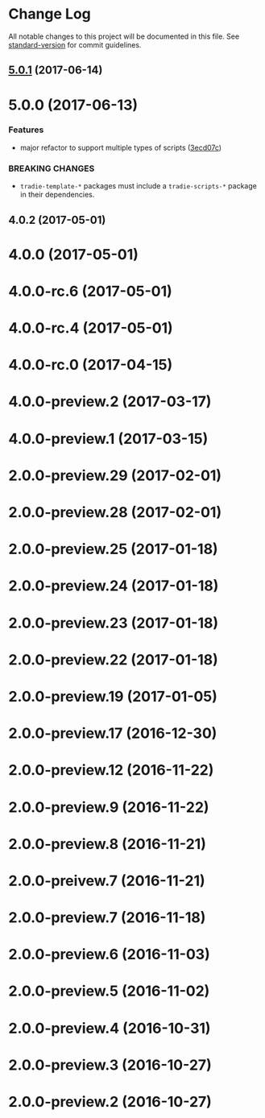 # Change Log

All notable changes to this project will be documented in this file.
See [standard-version](https://github.com/conventional-changelog/standard-version) for commit guidelines.

<a name="5.0.1"></a>
## [5.0.1](https://github.com/jameslnewell/tradie-v4/compare/tradie-webpack-scripts@5.0.0...tradie-webpack-scripts@5.0.1) (2017-06-14)




<a name="5.0.0"></a>
# 5.0.0 (2017-06-13)


### Features

* major refactor to support multiple types of scripts ([3ecd07c](https://github.com/jameslnewell/tradie-v4/commit/3ecd07c))


### BREAKING CHANGES

* `tradie-template-*` packages must include a `tradie-scripts-*` package in their dependencies.



<a name="4.0.2"></a>
## 4.0.2 (2017-05-01)



<a name="4.0.0"></a>
# 4.0.0 (2017-05-01)



<a name="4.0.0-rc.6"></a>
# 4.0.0-rc.6 (2017-05-01)



<a name="4.0.0-rc.4"></a>
# 4.0.0-rc.4 (2017-05-01)



<a name="4.0.0-rc.0"></a>
# 4.0.0-rc.0 (2017-04-15)



<a name="4.0.0-preview.2"></a>
# 4.0.0-preview.2 (2017-03-17)



<a name="4.0.0-preview.1"></a>
# 4.0.0-preview.1 (2017-03-15)



<a name="2.0.0-preview.29"></a>
# 2.0.0-preview.29 (2017-02-01)



<a name="2.0.0-preview.28"></a>
# 2.0.0-preview.28 (2017-02-01)



<a name="2.0.0-preview.25"></a>
# 2.0.0-preview.25 (2017-01-18)



<a name="2.0.0-preview.24"></a>
# 2.0.0-preview.24 (2017-01-18)



<a name="2.0.0-preview.23"></a>
# 2.0.0-preview.23 (2017-01-18)



<a name="2.0.0-preview.22"></a>
# 2.0.0-preview.22 (2017-01-18)



<a name="2.0.0-preview.19"></a>
# 2.0.0-preview.19 (2017-01-05)



<a name="2.0.0-preview.17"></a>
# 2.0.0-preview.17 (2016-12-30)



<a name="2.0.0-preview.12"></a>
# 2.0.0-preview.12 (2016-11-22)



<a name="2.0.0-preview.9"></a>
# 2.0.0-preview.9 (2016-11-22)



<a name="2.0.0-preview.8"></a>
# 2.0.0-preview.8 (2016-11-21)



<a name="2.0.0-preivew.7"></a>
# 2.0.0-preivew.7 (2016-11-21)



<a name="2.0.0-preview.7"></a>
# 2.0.0-preview.7 (2016-11-18)



<a name="2.0.0-preview.6"></a>
# 2.0.0-preview.6 (2016-11-03)



<a name="2.0.0-preview.5"></a>
# 2.0.0-preview.5 (2016-11-02)



<a name="2.0.0-preview.4"></a>
# 2.0.0-preview.4 (2016-10-31)



<a name="2.0.0-preview.3"></a>
# 2.0.0-preview.3 (2016-10-27)



<a name="2.0.0-preview.2"></a>
# 2.0.0-preview.2 (2016-10-27)
